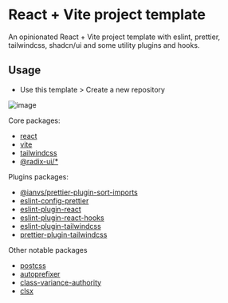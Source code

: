 # React + Vite project template
An opinionated React + Vite project template with eslint, prettier, tailwindcss, shadcn/ui and some utility plugins and hooks.

## Usage
- Use this template > Create a new repository

![image](https://github.com/coolpepegas/react-vite-template/assets/6567597/cda6610d-be63-4091-81d7-51bb7fb2c8bf)


Core packages:
- [react](https://react.dev/)
- [vite](https://vitejs.dev/)
- [tailwindcss](https://tailwindcss.com/)
- [@radix-ui/*](https://www.radix-ui.com/primitives)

Plugins packages:
- [@ianvs/prettier-plugin-sort-imports](https://github.com/IanVS/prettier-plugin-sort-imports)
- [eslint-config-prettier](https://github.com/prettier/eslint-config-prettier)
- [eslint-plugin-react](https://github.com/jsx-eslint/eslint-plugin-react/tree/master)
- [eslint-plugin-react-hooks](https://github.com/facebook/react/tree/main/packages/eslint-plugin-react-hooks)
- [eslint-plugin-tailwindcss](https://github.com/francoismassart/eslint-plugin-tailwindcss)
- [prettier-plugin-tailwindcss](https://github.com/tailwindlabs/prettier-plugin-tailwindcss)

Other notable packages
- [postcss](https://github.com/postcss/postcss)
- [autoprefixer](https://github.com/postcss/autoprefixer)
- [class-variance-authority](https://github.com/joe-bell/cva)
- [clsx](https://github.com/lukeed/clsx)

